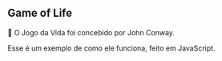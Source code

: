 ## Game of Life
<p>👾 O Jogo da Vida foi concebido por John Conway.</p>
<p>Esse é um exemplo de como ele funciona, feito em JavaScript.</p>

